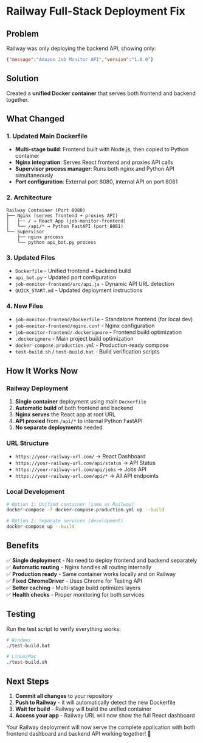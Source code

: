 # Railway Full-Stack Deployment Fix

## Problem
Railway was only deploying the backend API, showing only:
```json
{"message":"Amazon Job Monitor API","version":"1.0.0"}
```

## Solution
Created a **unified Docker container** that serves both frontend and backend together.

## What Changed

### 1. Updated Main Dockerfile
- **Multi-stage build**: Frontend built with Node.js, then copied to Python container
- **Nginx integration**: Serves React frontend and proxies API calls
- **Supervisor process manager**: Runs both nginx and Python API simultaneously
- **Port configuration**: External port 8080, internal API on port 8081

### 2. Architecture
```
Railway Container (Port 8080)
├── Nginx (serves frontend + proxies API)
│   ├── / → React App (job-monitor-frontend)
│   └── /api/* → Python FastAPI (port 8081)
└── Supervisor
    ├── nginx process
    └── python api_bot.py process
```

### 3. Updated Files
- `Dockerfile` - Unified frontend + backend build
- `api_bot.py` - Updated port configuration
- `job-monitor-frontend/src/api.js` - Dynamic API URL detection
- `QUICK_START.md` - Updated deployment instructions

### 4. New Files
- `job-monitor-frontend/Dockerfile` - Standalone frontend (for local dev)
- `job-monitor-frontend/nginx.conf` - Nginx configuration
- `job-monitor-frontend/.dockerignore` - Frontend build optimization
- `.dockerignore` - Main project build optimization
- `docker-compose.production.yml` - Production-ready compose
- `test-build.sh` / `test-build.bat` - Build verification scripts

## How It Works Now

### Railway Deployment
1. **Single container** deployment using main `Dockerfile`
2. **Automatic build** of both frontend and backend
3. **Nginx serves** the React app at root URL
4. **API proxied** from `/api/*` to internal Python FastAPI
5. **No separate deployments** needed

### URL Structure
- `https://your-railway-url.com/` → React Dashboard
- `https://your-railway-url.com/api/status` → API Status
- `https://your-railway-url.com/api/jobs` → Jobs API
- `https://your-railway-url.com/api/*` → All API endpoints

### Local Development
```bash
# Option 1: Unified container (same as Railway)
docker-compose -f docker-compose.production.yml up --build

# Option 2: Separate services (development)
docker-compose up --build
```

## Benefits
✅ **Single deployment** - No need to deploy frontend and backend separately  
✅ **Automatic routing** - Nginx handles all routing internally  
✅ **Production ready** - Same container works locally and on Railway  
✅ **Fixed ChromeDriver** - Uses Chrome for Testing API  
✅ **Better caching** - Multi-stage build optimizes layers  
✅ **Health checks** - Proper monitoring for both services  

## Testing
Run the test script to verify everything works:
```bash
# Windows
./test-build.bat

# Linux/Mac
./test-build.sh
```

## Next Steps
1. **Commit all changes** to your repository
2. **Push to Railway** - it will automatically detect the new Dockerfile
3. **Wait for build** - Railway will build the unified container
4. **Access your app** - Railway URL will now show the full React dashboard

Your Railway deployment will now serve the complete application with both frontend dashboard and backend API working together! 🚀